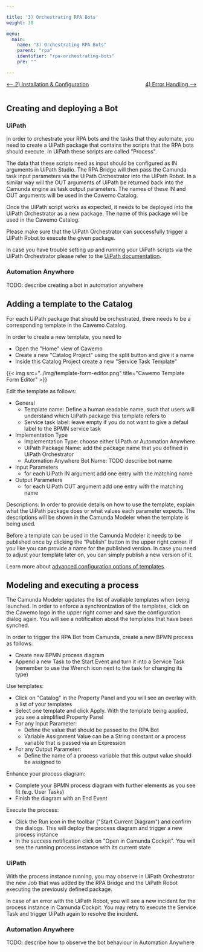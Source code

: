 ```yaml
---

title: '3) Orchestrating RPA Bots'
weight: 30

menu:
  main:
    name: "3) Orchestrating RPA Bots"
    parent: "rpa"
    identifier: "rpa-orchestrating-bots"
    pre: ""

---
```


<a href="/get-started/rpa/error-handling" style="float:right;">4) Error Handling --&gt;</a>

[&lt;-- 2) Installation & Configuration](/get-started/rpa/installation)

<div style="clear:both;"></div>

## Creating and deploying a Bot

### UiPath

In order to orchestrate your RPA bots and the tasks that they automate, you need to create a UiPath package that contains the scripts that the RPA bots should execute. In UiPath these scripts are called "Process".

The data that these scripts need as input should be configured as IN arguments in UiPath Studio. The RPA Bridge will then pass the Camunda task input parameters via the UiPath Orchestrator into the UiPath Robot. In a similar way will the OUT arguments of UiPath be returned back into the Camunda engine as task output parameters. The names of these IN and OUT arguments will be used in the Cawemo Catalog.

Once the UiPath script works as expected, it needs to be deployed into the UiPath Orchestrator as a new package. The name of this package will be used in the Cawemo Catalog.

Please make sure that the UiPath Orchestrator can successfully trigger a UiPath Robot to execute the given package.

In case you have trouble setting up and running your UiPath scripts via the UiPath Orchestrator please refer to the <a target="_blank" href="https://docs.uipath.com/">UiPath documentation</a>.

### Automation Anywhere

TODO: describe creating a bot in automation anywhere

## Adding a template to the Catalog

For each UiPath package that should be orchestrated, there needs to be a corresponding template in the Cawemo Catalog.

In order to create a new template, you need to

* Open the "Home" view of Cawemo
* Create a new "Catalog Project" using the split button and give it a name
* Inside this Catalog Project create a new "Service Task Template"

{{< img src="../img/template-form-editor.png" title="Cawemo Template Form Editor" >}}

Edit the template as follows:

* General
  * Template name: Define a human readable name, such that users will understand which UiPath package this template refers to
  * Service task label: leave empty if you do not want to give a defaul label to the BPMN service task
* Implementation Type
  * Implementation Type: choose either UiPath or Automation Anywhere
  * UiPath Package Name: add the package name that you defined in UiPath Orchestrator
  * Automation Anywhere Bot Name: TODO describe bot name
* Input Parameters
  * for each UiPath IN argument add one entry with the matching name
* Output Parameters
  * for each UiPath OUT argument add one entry with the matching name

Descriptions: In order to provide details on how to use the template, explain what the UiPath package does or what values each parameter expects. The descriptions will be shown in the Camunda Modeler when the template is being used.

Before a template can be used in the Camunda Modeler it needs to be published once by clicking the “Publish” button in the upper right corner. If you like you can provide a name for the published version. In case you need to adjust your template later on, you can simply publish a new version of it.

Learn more about <a target="_blank" href="https://docs.camunda.org/manual/latest/modeler/element-templates/">advanced configuration options of templates</a>.

## Modeling and executing a process

The Camunda Modeler updates the list of available templates when being launched. In order to enforce a synchronization of the templates, click on the Cawemo logo in the upper right corner and save the configuration dialog again. You will see a notification about the templates that have been synched.

In order to trigger the RPA Bot from Camunda, create a new BPMN process as follows:

* Create new BPMN process diagram
* Append a new Task to the Start Event and turn it into a Service Task (remember to use the Wrench icon next to the task for changing its type)

Use templates:

* Click on "Catalog" in the Property Panel and you will see an overlay with a list of your templates
* Select one template and click Apply. With the template being applied, you see a simplified Property Panel
* For any Input Parameter:
  * Define the value that should be passed to the RPA Bot
  * Variable Assignment Value can be a String constant or a process variable that is passed via an Expression
* For any Output Parameter:
  * Define the name of a process variable that this output value should be assigned to

Enhance your process diagram:

* Complete your BPMN process diagram with further elements as you see fit (e.g. User Tasks)
* Finish the diagram with an End Event

Execute the process:

* Click the Run icon in the toolbar ("Start Current Diagram") and confirm the dialogs. This will deploy the process diagram and trigger a new process instance
* In the success notification click on "Open in Camunda Cockpit". You will see the running process instance with its current state

### UiPath

With the process instance running, you may observe in UiPath Orchestrator the new Job that was added by the RPA Bridge and the UiPath Robot executing the previously defined package.

In case of an error with the UiPath Robot, you will see a new incident for the process instance in Camunda Cockpit. You may retry to execute the Service Task and trigger UiPath again to resolve the incident.

### Automation Anywhere

TODO: describe how to observe the bot behaviour in Automation Anywhere
